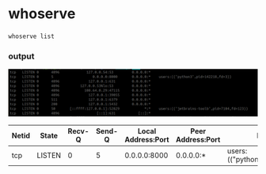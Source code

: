 # whoserve

`whoserve list`

### output

![list output](utility/resources/img/list-output.png)

| Netid | State  | Recv-Q | Send-Q |  Local Address:Port  | Peer Address:Port | Process (PID) |
|-------|--------|--------|--------|----------|-------------------|---------------|
| tcp   | LISTEN | 0      | 5      | 0.0.0.0:8000     | 0.0.0.0:*              | users:(("python3",pid=142218,fd=3))          |
